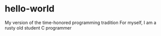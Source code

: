 # hello-world
My version of the time-honored programming tradition
For myself, I am a rusty old student C programmer
